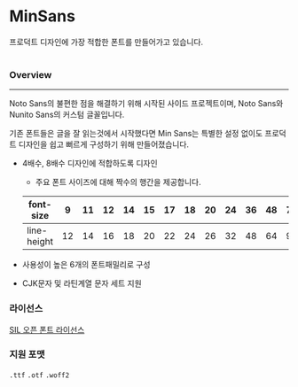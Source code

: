 # MinSans

프로덕트 디자인에 가장 적합한 폰트를 만들어가고 있습니다.<br><br>

### Overview

----

Noto Sans의 불편한 점을 해결하기 위해 시작된 사이드 프로젝트이며, Noto Sans와 Nunito Sans의 커스텀 글꼴입니다.

기존 폰트들은 글을 잘 읽는것에서 시작했다면 Min Sans는 특별한 설정 없이도 프로덕트 디자인을 쉽고 뻐르게 구성하기 위해 만들어졌습니다.

- 4배수, 8배수 디자인에 적합하도록 디자인
    - 주요 폰트 사이즈에 대해 짝수의 행간을 제공합니다.
    
    | font-size | 9 | 11 | 12 | 14 | 15 | 17 | 18 | 20 | 24 | 36 | 48 | 72 | 96 |
    | --- | --- | --- | --- | --- | --- | --- | --- | --- | --- | --- | --- | --- | --- |
    | line-height | 12 | 14 | 16 | 18 | 20 | 22 | 24 | 26 | 32 | 48 | 64 | 96 | 128 |
- 사용성이 높은 6개의 폰트패밀리로 구성
- CJK문자 및 라틴계열 문자 세트 지원



### 라이선스

[SIL 오픈 폰트 라이선스](https://scripts.sil.org/cms/scripts/page.php?site_id=nrsi&id=OFL)

### 지원 포맷

`.ttf` `.otf` `.woff2`
